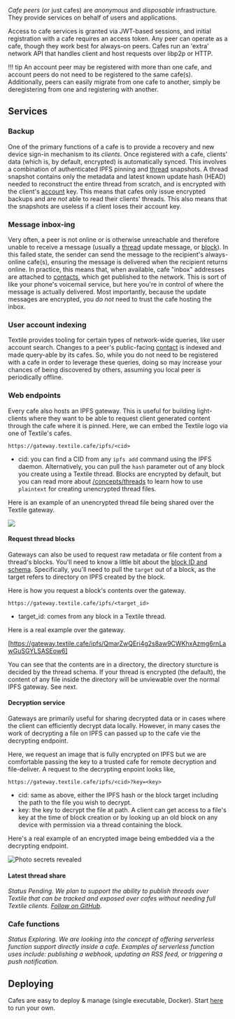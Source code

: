 _Cafe peers_ (or just cafes) are _anonymous_ and _disposable_ infrastructure. They provide services on behalf of users and applications.

Access to cafe services is granted via JWT-based sessions, and initial registration with a cafe requires an access token. Any peer can operate as a cafe, though they work best for always-on peers. Cafes run an 'extra' network API that handles client and host requests over libp2p or HTTP.

!!! tip
    An account peer may be registered with more than one cafe, and account peers do not need to be registered to the same cafe(s). Additionally, peers can easily migrate from one cafe to another, simply be deregistering from one and registering with another.

## Services

### Backup

One of the primary functions of a cafe is to provide a recovery and new device sign-in mechanism to its _clients_. Once registered with a cafe, clients' data (which is, by default, encrypted) is automatically synced. This involves a combination of authenticated IPFS pinning and [thread](/concepts/threads) snapshots. A thread snapshot contains only the metadata and latest known update hash (HEAD) needed to reconstruct the entire thread from scratch, and is encrypted with the client's [account](/concepts/the-wallet#accounts) key. This means that cafes only issue encrypted backups and are _not_ able to read their clients' threads. This also means that the snapshots are useless if a client loses their account key.

### Message inbox-ing

Very often, a peer is not online or is otherwise unreachable and therefore unable to receive a message (usually a [thread](/concepts/threads) update message, or [block](/concepts/threads#blocks)). In this failed state, the sender can send the message to the recipient's always-online cafe(s), ensuring the message is delivered when the recipient returns online. In practice, this means that, when available, cafe "inbox" addresses are attached to [contacts](/concepts/contacts), which get published to the network. This is sort of like your phone's voicemail service, but here you're in control of where the message is actually delivered. Most importantly, because the update messages are encrypted, you _do not_ need to trust the cafe hosting the inbox.

### User account indexing

Textile provides tooling for certain types of network-wide queries, like user account search. Changes to a peer's public-facing [contact](/concepts/contacts) is indexed and made query-able by its cafes. So, while you do not need to be registered with a cafe in order to leverage these queries, doing so may increase your chances of being discovered by others, assuming you local peer is periodically offline.

### Web endpoints

Every cafe also hosts an IPFS gateway. This is useful for building light-clients where they want to be able to request client generated content through the cafe where it is pinned. Here, we can embed the Textile logo via one of Textile's cafes.


```https://gateway.textile.cafe/ipfs/<cid>```

- cid: you can find a CID from any `ipfs add` command using the IPFS daemon. Alternatively, you can pull the `hash` parameter out of any block you create using a Textile thread. Blocks are encrypted by default, but you can read more about [/concepts/threads](threads) to learn how to use `plaintext` for creating unencrypted thread files. 

Here is an example of an unencrypted thread file being shared over the Textile gateway.

[![](https://gateway.textile.cafe/ipfs/QmarZwQEri4g2s8aw9CWKhxAzmg6rnLawGuSGYLSASEow6/0/d)](https://gateway.textile.cafe/ipfs/QmarZwQEri4g2s8aw9CWKhxAzmg6rnLawGuSGYLSASEow6/0/d)

#### Request thread blocks

Gateways can also be used to request raw metadata or file content from a thread's blocks. You'll need to know a little bit about the [block ID and schema](/concepts/threads). Specifically, you'll need to pull the `target` out of a block, as the target refers to directory on IPFS created by the block. 

Here is how you request a block's contents over the gateway.

```https://gateway.textile.cafe/ipfs/<target_id>```

- target_id: comes from any block in a Textile thread. 

Here is a real example over the gateway. 

[https://gateway.textile.cafe/ipfs/QmarZwQEri4g2s8aw9CWKhxAzmg6rnLawGuSGYLSASEow6]

You can see that the contents are in a directory, the directory sturcture is decided by the thread schema. If your thread is encrypted (the default), the content of any file inside the directory will be unviewable over the normal IPFS gateway. See next.

#### Decryption service

Gateways are primarily useful for sharing decrypted data or in cases where the client can efficiently decrypt data locally. However, in many cases the work of decrypting a file on IPFS can passed up to the cafe vie the decrypting endpoint. 

Here, we request an image that is fully encrypted on IPFS but we are comfortable passing the key to a trusted cafe for remote decryption and file-deliver. A request to the decrypting enpoint looks like,

```https://gateway.textile.cafe/ipfs/<cid>?key=<key>```

- cid: same as above, either the IPFS hash or the block target including the path to the file you wish to decrypt.
- key: the key to decrypt the file at path. A client can get access to a file's key at the time of block creation or by looking up an old block on any device with permission via a thread containing the block.

Here's a real example of an encrypted image being embedded via a the decrypting endpoint.

![Photo secrets revealed](https://cafe.us-east-1.textile.io/ipfs/QmY7ezUccNt3i7qnyhJWN8xKL6cDe7RkEQEViPd33TFfxj/photo?key=17q9mTWHjSOIjWiAoZxYy3cYTN917q9mUBhOu0mxr6YM)

#### Latest thread share

_Status Pending. We plan to support the ability to publish threads over Textile that can be tracked and exposed over cafes without needing full Textile clients. [Follow on GitHub](https://github.com/textileio/go-textile/issues/697)._

### Cafe functions

_Status Exploring. We are looking into the concept of offering serverless function support directly inside a cafe. Examples of serverless function uses include: publishing a webhook, updating an RSS feed, or triggering a push notification._

## Deploying

Cafes are easy to deploy & manage (single executable, Docker). Start [here](/install/the-daemon/#run-a-cafe-peer) to run your own.

<br>
